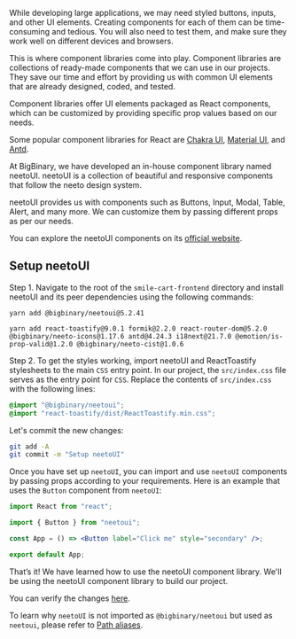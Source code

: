 While developing large applications, we may need styled buttons, inputs, and other UI elements. Creating components for each of them can be time-consuming and tedious. You will also need to test them, and make sure they work well on different devices and browsers.

This is where component libraries come into play. Component libraries are collections of ready-made components that we can use in our projects. They save our time and effort by providing us with common UI elements that are already designed, coded, and tested.

Component libraries offer UI elements packaged as React components, which can be customized by providing specific prop values based on our needs.

Some popular component libraries for React are [Chakra UI](https://chakra-ui.com), [Material UI](https://mui.com), and [Antd](https://ant.design).

At BigBinary, we have developed an in-house component library named neetoUI. neetoUI is a collection of beautiful and responsive components that follow the neeto design system.

neetoUI provides us with components such as Buttons, Input, Modal, Table, Alert, and many more. We can customize them by passing different props as per our needs.

You can explore the neetoUI components on its [official website](https://neeto-ui.neeto.com).

## Setup neetoUI

Step 1. Navigate to the root of the `smile-cart-frontend` directory and install neetoUI and its peer dependencies using the following commands:

```
yarn add @bigbinary/neetoui@5.2.41

yarn add react-toastify@9.0.1 formik@2.2.0 react-router-dom@5.2.0 @bigbinary/neeto-icons@1.17.6 antd@4.24.3 i18next@21.7.0 @emotion/is-prop-valid@1.2.0 @bigbinary/neeto-cist@1.0.6
```

Step 2. To get the styles working, import neetoUI and ReactToastify stylesheets to the main `CSS` entry point. In our project, the `src/index.css` file serves as the entry point for `CSS`. Replace the contents of `src/index.css` with the following lines:

```css
@import "@bigbinary/neetoui";
@import "react-toastify/dist/ReactToastify.min.css";
```

Let's commit the new changes:

```bash
git add -A
git commit -m "Setup neetoUI"
```

Once you have set up `neetoUI`, you can import and use `neetoUI` components by passing props according to your requirements. Here is an example that uses the `Button` component from `neetoUI`:

```jsx
import React from "react";

import { Button } from "neetoui";

const App = () => <Button label="Click me" style="secondary" />;

export default App;
```

That’s it! We have learned how to use the neetoUI component library. We'll be using the neetoUI component library to build our project.

You can verify the changes [here](https://github.com/bigbinary/smile-cart-frontend/commit/a02fec0c9c5244feb7475fe2d69edcb8f11ea680).

To learn why `neetoUI` is not imported as `@bigbinary/neetoui` but used as `neetoui`, please refer to [Path aliases](https://courses.bigbinaryacademy.com/learn-react/miscellaneous/setting-up-template-repository/#path-aliases).
